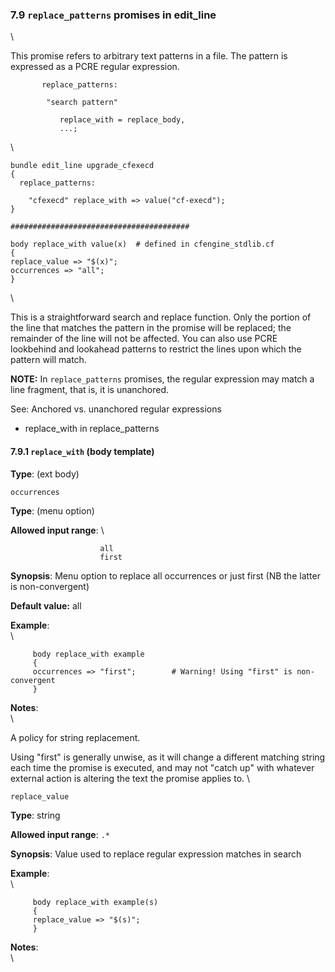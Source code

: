 ### 7.9 `replace_patterns` promises in edit\_line

\

This promise refers to arbitrary text patterns in a file. The pattern is
expressed as a PCRE regular expression.

         
           replace_patterns:
         
            "search pattern"
         
               replace_with = replace_body,
               ...;
         

\

    bundle edit_line upgrade_cfexecd
    {
      replace_patterns:

        "cfexecd" replace_with => value("cf-execd");
    }

    ########################################

    body replace_with value(x)  # defined in cfengine_stdlib.cf
    {
    replace_value => "$(x)";
    occurrences => "all";
    }

\

This is a straightforward search and replace function. Only the portion
of the line that matches the pattern in the promise will be replaced;
the remainder of the line will not be affected. You can also use PCRE
lookbehind and lookahead patterns to restrict the lines upon which the
pattern will match.

**NOTE:** In `replace_patterns` promises, the regular expression may
match a line fragment, that is, it is unanchored.

See: Anchored vs. unanchored regular expressions

-   replace\_with in replace\_patterns

#### 7.9.1 `replace_with` (body template)

**Type**: (ext body)

`occurrences`

**Type**: (menu option)

**Allowed input range**: \

                        all
                        first

**Synopsis**: Menu option to replace all occurrences or just first (NB
the latter is non-convergent)

**Default value:** all

**Example**:\
 \

         
         body replace_with example
         {
         occurrences => "first";        # Warning! Using "first" is non-convergent
         }
         

**Notes**:\
 \

A policy for string replacement.

Using "first" is generally unwise, as it will change a different
matching string each time the promise is executed, and may not "catch
up" with whatever external action is altering the text the promise
applies to. \

`replace_value`

**Type**: string

**Allowed input range**: `.*`

**Synopsis**: Value used to replace regular expression matches in search

**Example**:\
 \

         
         body replace_with example(s)
         {
         replace_value => "$(s)";
         }
         

**Notes**:\
 \
